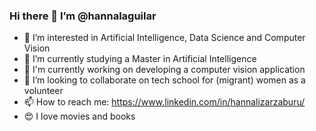 ### Hi there 👋 I’m @hannalaguilar
- 👀 I’m interested in Artificial Intelligence, Data Science and Computer Vision
- 🌱 I’m currently studying a Master in Artificial Intelligence
- 🔭 I'm currently working on developing a computer vision application
- 💞️ I’m looking to collaborate on tech school for (migrant) women as a volunteer
- 📫 How to reach me: https://www.linkedin.com/in/hannalizarzaburu/
- 😍 I love movies and books


<!--
**hannalaguilar/hannalaguilar** is a ✨ _special_ ✨ repository because its `README.md` (this file) appears on your GitHub profile.


